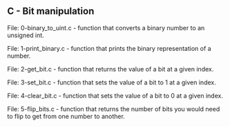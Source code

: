 ## C - Bit manipulation

File: 0-binary_to_uint.c -  function that converts a binary number to an unsigned int.

File: 1-print_binary.c - function that prints the binary representation of a number.

File: 2-get_bit.c - function that returns the value of a bit at a given index.

File: 3-set_bit.c - function that sets the value of a bit to 1 at a given index.

File: 4-clear_bit.c - function that sets the value of a bit to 0 at a given index.

File: 5-flip_bits.c - function that returns the number of bits you would need to flip to get from one number to another.